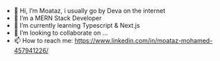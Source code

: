 - 👋 Hi, I’m Moataz, i usually go by Deva on the internet
- 👀 I’m a MERN Stack Developer
- 🌱 I’m currently learning Typescript & Next.js
- 💞️ I’m looking to collaborate on ...
- 📫 How to reach me: https://www.linkedin.com/in/moataz-mohamed-457941226/

<!---
Deva244/Deva244 is a ✨ special ✨ repository because its `README.md` (this file) appears on your GitHub profile.
You can click the Preview link to take a look at your changes.
--->
